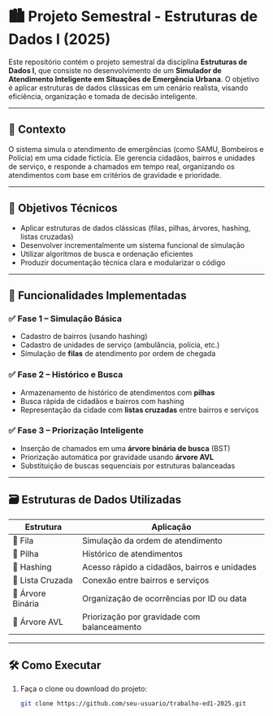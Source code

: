 # 🏙️ Projeto Semestral - Estruturas de Dados I (2025)

Este repositório contém o projeto semestral da disciplina **Estruturas de Dados I**, que consiste no desenvolvimento de um **Simulador de Atendimento Inteligente em Situações de Emergência Urbana**. O objetivo é aplicar estruturas de dados clássicas em um cenário realista, visando eficiência, organização e tomada de decisão inteligente.

---

## 📘 Contexto

O sistema simula o atendimento de emergências (como SAMU, Bombeiros e Polícia) em uma cidade fictícia. Ele gerencia cidadãos, bairros e unidades de serviço, e responde a chamados em tempo real, organizando os atendimentos com base em critérios de gravidade e prioridade.

---

## 🎯 Objetivos Técnicos

- Aplicar estruturas de dados clássicas (filas, pilhas, árvores, hashing, listas cruzadas)
- Desenvolver incrementalmente um sistema funcional de simulação
- Utilizar algoritmos de busca e ordenação eficientes
- Produzir documentação técnica clara e modularizar o código

---

## 🧩 Funcionalidades Implementadas

### ✅ Fase 1 – Simulação Básica
- Cadastro de bairros (usando hashing)
- Cadastro de unidades de serviço (ambulância, polícia, etc.)
- Simulação de **filas** de atendimento por ordem de chegada

### ✅ Fase 2 – Histórico e Busca
- Armazenamento de histórico de atendimentos com **pilhas**
- Busca rápida de cidadãos e bairros com hashing
- Representação da cidade com **listas cruzadas** entre bairros e serviços

### ✅ Fase 3 – Priorização Inteligente
- Inserção de chamados em uma **árvore binária de busca** (BST)
- Priorização automática por gravidade usando **árvore AVL**
- Substituição de buscas sequenciais por estruturas balanceadas

---

## 🗃️ Estruturas de Dados Utilizadas

| Estrutura               | Aplicação                                           |
|-------------------------|-----------------------------------------------------|
| 🧺 Fila                  | Simulação da ordem de atendimento                   |
| 🧱 Pilha                 | Histórico de atendimentos                          |
| 🔑 Hashing              | Acesso rápido a cidadãos, bairros e unidades       |
| 🔗 Lista Cruzada         | Conexão entre bairros e serviços                   |
| 🌳 Árvore Binária        | Organização de ocorrências por ID ou data          |
| 🌲 Árvore AVL            | Priorização por gravidade com balanceamento        |

---

## 🛠️ Como Executar

1. Faça o clone ou download do projeto:
   ```bash
   git clone https://github.com/seu-usuario/trabalho-ed1-2025.git
